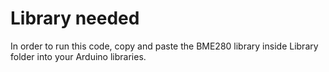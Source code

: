 # Library needed

In order to run this code, copy and paste the BME280 library inside Library folder into your Arduino libraries.
